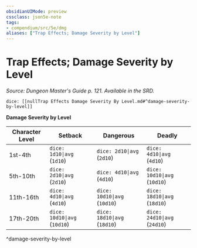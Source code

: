 ```yaml
---
obsidianUIMode: preview
cssclass: json5e-note
tags:
- compendium/src/5e/dmg
aliases: ["Trap Effects; Damage Severity by Level"]
---
```

# Trap Effects; Damage Severity by Level
*Source: Dungeon Master's Guide p. 121. Available in the SRD.* 

`dice: [[nullTrap Effects Damage Severity By Level.md#^damage-severity-by-level]]`

**Damage Severity by Level**

| Character Level | Setback | Dangerous | Deadly |
|-----------------|---------|-----------|--------|
| 1st-4th | `dice: 1d10\|avg` (`1d10`) | `dice: 2d10\|avg` (`2d10`) | `dice: 4d10\|avg` (`4d10`) |
| 5th-10th | `dice: 2d10\|avg` (`2d10`) | `dice: 4d10\|avg` (`4d10`) | `dice: 10d10\|avg` (`10d10`) |
| 11th-16th | `dice: 4d10\|avg` (`4d10`) | `dice: 10d10\|avg` (`10d10`) | `dice: 18d10\|avg` (`18d10`) |
| 17th-20th | `dice: 10d10\|avg` (`10d10`) | `dice: 18d10\|avg` (`18d10`) | `dice: 24d10\|avg` (`24d10`) |
^damage-severity-by-level